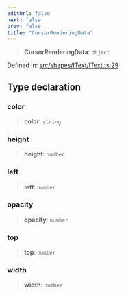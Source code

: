 ```yaml
---
editUrl: false
next: false
prev: false
title: "CursorRenderingData"
---
```


> **CursorRenderingData**: `object`

Defined in: [src/shapes/IText/IText.ts:29](https://github.com/fabricjs/fabric.js/blob/8748628df7e9de00ba77413bfc3ad9e9fe9d4f30/src/shapes/IText/IText.ts#L29)

## Type declaration

### color

> **color**: `string`

### height

> **height**: `number`

### left

> **left**: `number`

### opacity

> **opacity**: `number`

### top

> **top**: `number`

### width

> **width**: `number`
